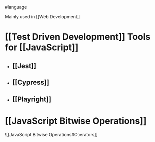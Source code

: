 #language

Mainly used in [[Web Development]]

# [[Test Driven Development]] Tools for [[JavaScript]]

- ## [[Jest]]
- ## [[Cypress]]
- ## [[Playright]]






# [[JavaScript Bitwise Operations]]
![[JavaScript Bitwise Operations#Operators]]